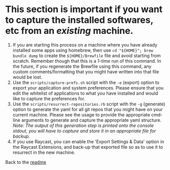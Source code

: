 # This section is important if you want to capture the installed softwares, etc from an *existing* machine.

1. If you are starting this process on a machine where you have already installed some apps using homebrew, then use `cd "${HOME}"; brew bundle dump` to create the `${HOME}/Brewfile` file and avoid starting from scratch. Remember though that this is a *1-time* run of this command. In the future, if you regenerate the Brewfile using this command, any custom comments/formatting that you might have written into that file would be lost.
2. Use the `scripts/capture-prefs.sh` script with the `-e` (export) option to export your application and system preferences. Please ensure that you edit the whitelist of applications to what you have installed and would like to capture the preferences for.
3. Use the `scripts/resurrect-repositories.rb` script with the `-g` (generate) option to generate the yaml for all git repos that you might have on your current machine. Please see the usage to provide the appropriate cmd-line arguments to generate and capture the appropriate yaml structure. *Note: The output of this generation step is printed onto the console stdout, you will have to capture and store it in an appropriate file for backup.*
4. If you use Raycast, you can enable the 'Export Settings & Data' option in the Raycast Extensions, and back-up that exported file so as to use it to resurrect in the new machine.

Back to the [readme](README.md#pre-requisites)
